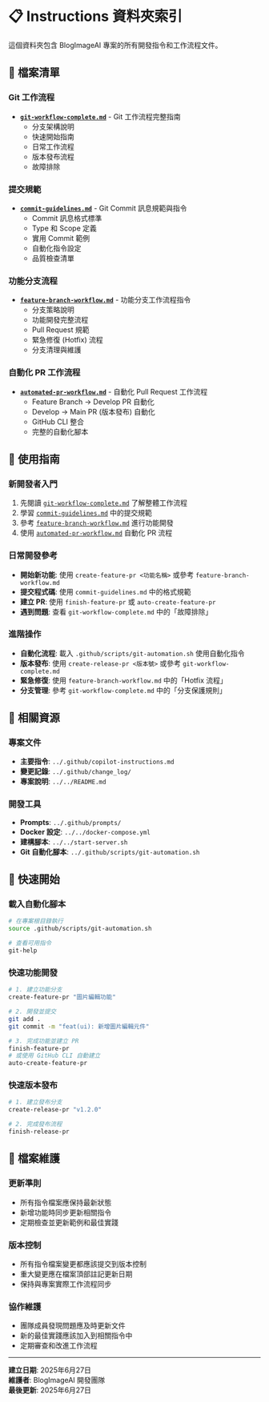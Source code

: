 # 📋 Instructions 資料夾索引

這個資料夾包含 BlogImageAI 專案的所有開發指令和工作流程文件。

## 📁 檔案清單

### Git 工作流程
- **[`git-workflow-complete.md`](./git-workflow-complete.md)** - Git 工作流程完整指南
  - 分支架構說明
  - 快速開始指南
  - 日常工作流程
  - 版本發布流程
  - 故障排除

### 提交規範
- **[`commit-guidelines.md`](./commit-guidelines.md)** - Git Commit 訊息規範與指令
  - Commit 訊息格式標準
  - Type 和 Scope 定義
  - 實用 Commit 範例
  - 自動化指令設定
  - 品質檢查清單

### 功能分支流程
- **[`feature-branch-workflow.md`](./feature-branch-workflow.md)** - 功能分支工作流程指令
  - 分支策略說明
  - 功能開發完整流程
  - Pull Request 規範
  - 緊急修復 (Hotfix) 流程
  - 分支清理與維護

### 自動化 PR 工作流程
- **[`automated-pr-workflow.md`](./automated-pr-workflow.md)** - 自動化 Pull Request 工作流程
  - Feature Branch → Develop PR 自動化
  - Develop → Main PR (版本發布) 自動化
  - GitHub CLI 整合
  - 完整的自動化腳本

## 🎯 使用指南

### 新開發者入門
1. 先閱讀 [`git-workflow-complete.md`](./git-workflow-complete.md) 了解整體工作流程
2. 學習 [`commit-guidelines.md`](./commit-guidelines.md) 中的提交規範
3. 參考 [`feature-branch-workflow.md`](./feature-branch-workflow.md) 進行功能開發
4. 使用 [`automated-pr-workflow.md`](./automated-pr-workflow.md) 自動化 PR 流程

### 日常開發參考
- **開始新功能**: 使用 `create-feature-pr <功能名稱>` 或參考 `feature-branch-workflow.md`
- **提交程式碼**: 使用 `commit-guidelines.md` 中的格式規範
- **建立 PR**: 使用 `finish-feature-pr` 或 `auto-create-feature-pr`
- **遇到問題**: 查看 `git-workflow-complete.md` 中的「故障排除」

### 進階操作
- **自動化流程**: 載入 `.github/scripts/git-automation.sh` 使用自動化指令
- **版本發布**: 使用 `create-release-pr <版本號>` 或參考 `git-workflow-complete.md`
- **緊急修復**: 使用 `feature-branch-workflow.md` 中的「Hotfix 流程」
- **分支管理**: 參考 `git-workflow-complete.md` 中的「分支保護規則」

## 🔗 相關資源

### 專案文件
- **主要指令**: `../.github/copilot-instructions.md`
- **變更記錄**: `../.github/change_log/`
- **專案說明**: `../../README.md`

### 開發工具
- **Prompts**: `../.github/prompts/`
- **Docker 設定**: `../../docker-compose.yml`
- **建構腳本**: `../../start-server.sh`
- **Git 自動化腳本**: `../.github/scripts/git-automation.sh`

## 🚀 快速開始

### 載入自動化腳本
```bash
# 在專案根目錄執行
source .github/scripts/git-automation.sh

# 查看可用指令
git-help
```

### 快速功能開發
```bash
# 1. 建立功能分支
create-feature-pr "圖片編輯功能"

# 2. 開發並提交
git add .
git commit -m "feat(ui): 新增圖片編輯元件"

# 3. 完成功能並建立 PR
finish-feature-pr
# 或使用 GitHub CLI 自動建立
auto-create-feature-pr
```

### 快速版本發布
```bash
# 1. 建立發布分支
create-release-pr "v1.2.0"

# 2. 完成發布流程
finish-release-pr
```

## 📝 檔案維護

### 更新準則
- 所有指令檔案應保持最新狀態
- 新增功能時同步更新相關指令
- 定期檢查並更新範例和最佳實踐

### 版本控制
- 所有指令檔案變更都應該提交到版本控制
- 重大變更應在檔案頂部註記更新日期
- 保持與專案實際工作流程同步

### 協作維護
- 團隊成員發現問題應及時更新文件
- 新的最佳實踐應該加入到相關指令中
- 定期審查和改進工作流程

---

**建立日期**: 2025年6月27日  
**維護者**: BlogImageAI 開發團隊  
**最後更新**: 2025年6月27日
